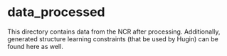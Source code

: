 data_processed
==============

This directory contains data from the NCR after processing. Additionally, generated structure learning constraints (that be used by Hugin) can be found here as well.